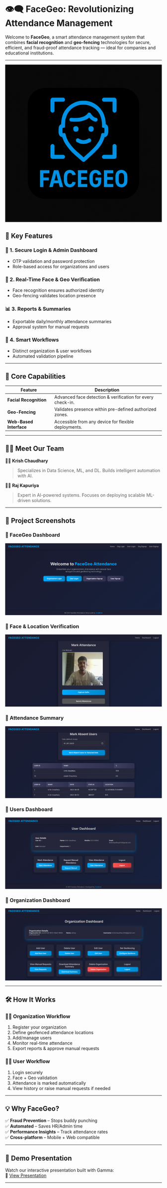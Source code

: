 
# 👁️‍🗨️ FaceGeo: Revolutionizing Attendance Management

Welcome to **FaceGeo**, a smart attendance management system that combines **facial recognition** and **geo-fencing** technologies for secure, efficient, and fraud-proof attendance tracking — ideal for companies and educational institutions.

---

![FaceGeo Overview](assets/overview.png)

## 🚀 Key Features

### 🔐 1. Secure Login & Admin Dashboard
- OTP validation and password protection
- Role-based access for organizations and users

### 📸 2. Real-Time Face & Geo Verification
- Face recognition ensures authorized identity
- Geo-fencing validates location presence

### 📊 3. Reports & Summaries
- Exportable daily/monthly attendance summaries
- Approval system for manual requests

### 🧠 4. Smart Workflows
- Distinct organization & user workflows
- Automated validation pipeline

---

## 🧩 Core Capabilities

| Feature               | Description                                                                 |
|------------------------|-----------------------------------------------------------------------------|
| **Facial Recognition** | Advanced face detection & verification for every check-in.                  |
| **Geo-Fencing**        | Validates presence within pre-defined authorized zones.                     |
| **Web-Based Interface**| Accessible from any device for flexible deployments.                        |

---

## 🧑‍💻 Meet Our Team

👨‍💼 **Krish Chaudhary**  
> Specializes in Data Science, ML, and DL. Builds intelligent automation with AI.

👨‍💼 **Raj Kapuriya**  
> Expert in AI-powered systems. Focuses on deploying scalable ML-driven solutions.

---

## 🧭 Project Screenshots

### 🔷 FaceGeo Dashboard
![Dashboard](assets/Dashboard.png)

### 🔷 Face & Location Verification
![Verification](assets/mark_attendace.png)

### 🔷 Attendance Summary
![Summary](assets/attendace_summury.png)

### 🔷 Users Dashboard
![Users Dashboard](assets/user_dashboard.png)

### 🔷 Organization Dashboard
![Org Dashboard](assets/org_dashboard.png)

---

## 🛠️ How It Works

### 👨‍💼 Organization Workflow
1. Register your organization
2. Define geofenced attendance locations
3. Add/manage users
4. Monitor real-time attendance
5. Export reports & approve manual requests

### 🙋‍♂️ User Workflow
1. Login securely
2. Face + Geo validation
3. Attendance is marked automatically
4. View history or raise manual requests if needed

---

## 💡 Why FaceGeo?

✅ **Fraud Prevention** – Stops buddy punching  
✅ **Automated** – Saves HR/Admin time  
✅ **Performance Insights** – Track attendance rates  
✅ **Cross-platform** – Mobile + Web compatible  

---

## 🔗 Demo Presentation

Watch our interactive presentation built with Gamma:  
📎 [View Presentation](https://facegeo-attendance.onrender.com/)

---
